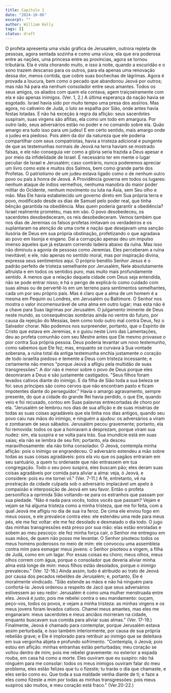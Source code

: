 ```yaml
---
title: Capítulo 1
date: "2024-10-06"
excerpt: ""
author: William Kelly
tags: []
status: draft
---
```


O profeta apresenta uma visão gráfica de Jerusalém, outrora repleta de
pessoas, agora sentada sozinha e como uma viúva; ela que era poderosa
entre as nações, uma princesa entre as províncias, agora se tornou
tributária. Ela é vista chorando muito, e isso à noite, quando a
escuridão e o sono trazem descanso para os outros, para ela apenas uma
renovação dessa dor, menos contida, que cobre suas bochechas de
lágrimas. Agora é provada a loucura, bem como o pecado que abandonou
Jeová por outros; mas não há para ela nenhum consolador entre seus
amantes. Todos os seus amigos, os aliados com quem ela contava, agem
traiçoeiramente com ela e são apenas inimigos. (Ver. 1, 2.) A última
esperança da nação havia se esgotado. Israel havia sido por muito tempo
uma presa dos assírios. Mas agora, no cativeiro de Judá, o luto se
espalha por Sião, onde antes havia festas lotadas. E não há exceção à
regra da aflição: seus sacerdotes suspiram, suas virgens são aflitas,
ela como um todo em amargura. Por outro lado, seus adversários estão no
poder e no comando sobre ela. Quão amargo era tudo isso para um judeu! E
em certo sentido, mais amargo onde o judeu era piedoso. Pois além da dor
da natureza que ele poderia compartilhar com seus compatriotas, havia a
tristeza adicional e pungente de que as testemunhas normais de Jeová na
terra haviam se mostrado falsas, e ele não conseguia ver como a glória
seria trazida a Deus apesar e por meio da infidelidade de Israel. É
necessário ter em mente o lugar peculiar de Israel e Jerusalém; caso
contrário, nunca poderemos apreciar um livro como este e muitos dos
Salmos, bem como grande parte dos Profetas. O patriotismo de um judeu
estava ligado como o de nenhum outro povo ou país à honra de Jeová. A
Providência governa em todos os lugares: nenhum ataque de índios
vermelhos, nenhuma manobra do maior poder militar do Ocidente, nenhum
movimento ou luta na Ásia, sem Seu olho e mão. Mas Ele havia
estabelecido um governo direto em Sua própria terra e povo, modificado
desde os dias de Samuel pelo poder real, que tinha bênção garantida na
obediência. Mas quem poderia garantir a obediência? Israel realmente
prometeu, mas em vão. O povo desobedeceu, os sacerdotes desobedeceram,
os reis desobedeceram. Vemos também que nos dias de Jeremias os falsos
profetas imitavam os verdadeiros e os suplantaram na atenção de uma
corte e nação que desejavam uma sanção ilusória de Deus em sua própria
obstinação, profetizando o que agradava ao povo em lisonja e engano. Daí
a corrupção apenas deu um impulso imenso àqueles que já estavam correndo
ladeira abaixo da ruína. Mas isso não diminuiu a agonia de pessoas como
Jeremias. Eles perceberam a ruína inevitável; e ele, não apenas no
sentido moral, mas por inspiração divina, expressa seus sentimentos
aqui. O próprio bendito Senhor Jesus é o padrão perfeito de tristeza
semelhante por Jerusalém, Nele absolutamente altruísta e em todos os
sentidos puro, mas muito mais profundamente sentido. A menos que a
relação daquela cidade com Deus seja entendida, não se pode entrar
nisso; e há o perigo de explicá-lo como cuidado com suas almas ou de
pervertê-lo em um terreno para sentimentos semelhantes, cada um por seu
próprio país. Mas é claro que a alma de um homem é a mesma em Pequim ou
Londres, em Jerusalém ou Baltimore. O Senhor nos mostra o valor
incomensurável de uma alma em outro lugar; mas esta não é a chave para
Suas lágrimas por Jerusalém. O julgamento iminente de Deus neste mundo,
as consequências sombrias ainda no ventre do futuro, por causa da
rejeição do Messias, bem como todo outro mal contra Deus, fez o Salvador
chorar. Não podemos nos surpreender, portanto, que o Espírito de Cristo
que estava em Jeremias, e o guiou neste Livro das Lamentações, deu ao
profeta comunhão com seu Mestre antes que Ele mesmo provasse o pior
contra Sua própria pessoa. Deus poderia levantar um novo testemunho,
como sabemos que Ele fez; mas, enquanto se curvava à Sua vontade
soberana, a ruína total da antiga testemunha enchia justamente o coração
de todo israelita piedoso e temente a Deus com tristeza incessante; e
certamente não menos "porque Jeová a afligiu pela multidão de suas
transgressões". A dor não é menor sobre o povo de Deus porque eles
desonraram a Deus e são justamente castigados. "Seus filhos foram
levados cativos diante do inimigo. E da filha de Sião toda a sua beleza
se foi: seus príncipes são como cervos que não encontram pasto e ficam
impotentes diante do perseguidor." Havia o amargo agravamento, sempre
presente, do que a cidade do grande Rei havia perdido, o que Ele, quando
veio e foi recusado, contou em Suas palavras entrecortadas de choro por
ela. "Jerusalém se lembrou nos dias de sua aflição e de suas misérias de
todas as suas coisas agradáveis que ela tinha nos dias antigos, quando
seu povo caiu nas mãos do inimigo, e ninguém a ajudou: os adversários a
viram e zombaram de seus sábados. Jerusalém pecou gravemente; portanto,
ela foi removida: todos os que a honravam a desprezam, porque viram sua
nudez: sim, ela suspira e se volta para trás. Sua imundície está em suas
saias; ela não se lembra de seu fim; portanto, ela desceu
maravilhosamente: ela não tinha consolador. Ó Jeová, contempla minha
aflição: pois o inimigo se engrandeceu. O adversário estendeu a mão
sobre todas as suas coisas agradáveis: pois ela viu que os pagãos
entraram em seu santuário, a quem tu ordenaste que não entrassem em tua
congregação. Todo o seu povo suspira, eles buscam pão; eles deram suas
coisas agradáveis por comida para aliviar a alma: veja, ó Jeová, e
considere: pois eu me tornei vil." (Ver. 7-11.) A fé, entretanto, vê na
prostração da cidade culpada sob o adversário implacável um apelo à
compaixão e interposição de Jeová em seu favor. Então o profeta
personifica a oprimida Sião voltando-se para os estranhos que passam por
sua piedade. "Não é nada para vocês, todos vocês que passam? Vejam e
vejam se há alguma tristeza como a minha tristeza, que me foi feita, com
a qual Jeová me afligiu no dia de sua ira feroz. De cima ele enviou fogo
em meus ossos, e ele prevalece contra eles: ele estendeu uma rede para
meus pés, ele me fez voltar: ele me fez desolado e desmaiado o dia todo.
O jugo das minhas transgressões está preso por sua mão: elas estão
enroladas e sobem ao meu pescoço: ele fez minha força cair, o Senhor me
entregou em suas mãos, de quem não posso me levantar. O Senhor pisoteou
todos os meus homens poderosos no meio de mim: ele convocou uma
assembleia contra mim para esmagar meus jovens: o Senhor pisoteou a
virgem, a filha de Judá, como em um lagar. Por essas coisas eu choro;
meus olhos, meus olhos correm com água, porque o consolador que deveria
aliviar minha alma está longe de mim: meus filhos estão desolados,
porque o inimigo prevaleceu." (Ver. 12-16.) Ainda assim, tudo é
atribuído ao trato de Jeová por causa dos pecados rebeldes de Jerusalém;
e, portanto, Ele é moralmente vindicado. "Sião estende as mãos e não há
ninguém para confortá-la: Jeová ordenou a respeito de Jacó que seus
adversários estivessem ao seu redor: Jerusalém é como uma mulher
menstruada entre eles. Jeová é justo; pois me rebelei contra o seu
mandamento: ouçam, peço-vos, todos os povos, e vejam a minha tristeza:
as minhas virgens e os meus jovens foram levados cativos. Chamei meus
amantes, mas eles me enganaram: meus sacerdotes e meus anciãos morreram
na cidade, enquanto buscavam sua comida para aliviar suas almas." (Ver.
17-19.) Finalmente, Jeová é chamado para contemplar, porque Jerusalém
estava assim perturbada, e isso também interiormente, por causa de sua
própria rebelião grave; e Ele é implorado para retribuir ao inimigo que
se deleitava em sua vergonha abjeta e profundo sofrimento. "Contempla, ó
Jeová; pois estou em aflição: minhas entranhas estão perturbadas; meu
coração se voltou dentro de mim; pois me rebelei gravemente: no exterior
a espada rouba, em casa há como a morte. Eles ouviram que eu suspiro:
não há ninguém para me consolar: todos os meus inimigos ouviram falar do
meu problema, eles estão felizes que tu o fizeste; tu trarás o dia que
chamaste, e eles serão como eu. Que toda a sua maldade venha diante de
ti; e faze a eles como fizeste a mim por todas as minhas transgressões:
pois meus suspiros são muitos, e meu coração está fraco." (Ver.20-22.)
